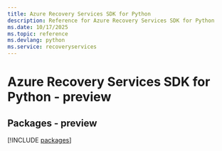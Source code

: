 ```yaml
---
title: Azure Recovery Services SDK for Python
description: Reference for Azure Recovery Services SDK for Python
ms.date: 10/17/2025
ms.topic: reference
ms.devlang: python
ms.service: recoveryservices
---
```

# Azure Recovery Services SDK for Python - preview
## Packages - preview
[!INCLUDE [packages](recovery-services-index.md)]